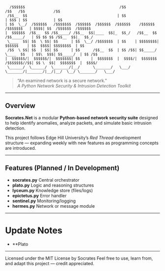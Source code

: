 ```
  /$$$$$$                                           /$$                            /$$   /$$             /$$    
 /$$__  $$                                         | $$                           | $$$ | $$            | $$    
| $$  \__/  /$$$$$$   /$$$$$$$  /$$$$$$  /$$$$$$  /$$$$$$    /$$$$$$   /$$$$$$$   | $$$$| $$  /$$$$$$  /$$$$$$  
|  $$$$$$  /$$__  $$ /$$_____/ /$$__  $$|____  $$|_  $$_/   /$$__  $$ /$$_____/   | $$ $$ $$ /$$__  $$|_  $$_/  
 \____  $$| $$  \ $$| $$      | $$  \__/ /$$$$$$$  | $$    | $$$$$$$$|  $$$$$$    | $$  $$$$| $$$$$$$$  | $$    
 /$$  \ $$| $$  | $$| $$      | $$      /$$__  $$  | $$ /$$| $$_____/ \____  $$   | $$\  $$$| $$_____/  | $$ /$$
|  $$$$$$/|  $$$$$$/|  $$$$$$$| $$     |  $$$$$$$  |  $$$$/|  $$$$$$$ /$$$$$$$//$$| $$ \  $$|  $$$$$$$  |  $$$$/
 \______/  \______/  \_______/|__/      \_______/   \___/   \_______/|_______/|__/|__/  \__/ \_______/   \___/  
```

> “An examined network is a secure network.”  
_A Python Network Security & Intrusion Detection Toolkit_

---

## Overview
**Socrates.Net** is a modular **Python-based network security suite** designed to help identify anomalies, analyze packets, and simulate basic intrusion detection.  

This project follows Edge Hill University’s *Red Thread* development structure — expanding weekly with new features as programming concepts are introduced.

---

## Features (Planned / In Development)
- **socrates.py**         Central orchestrator
- **plato.py**            Logic and reasoning structures
- **lyceum.py**           Knowledge store (files/logs)
- **epictetus.py**        Error handler
- **sentinel.py**         Monitoring/logging
- **hermes.py**           Network or message module

---

# Update Notes
- **Plato

---

Licensed under the MIT License by Socrates
Feel free to use, learn from, and adapt this project — credit appreciated.

